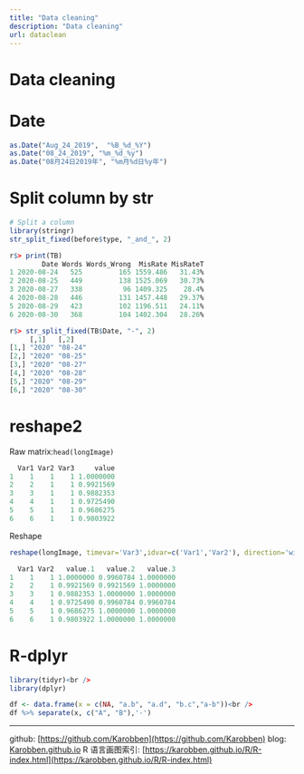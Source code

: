 ```yaml
---
title: "Data cleaning"
description: "Data cleaning"
url: dataclean
---
```


# Data cleaning


# Date

```r
as.Date("Aug_24_2019",  "%B_%d_%Y")
as.Date("08_24_2019", "%m_%d_%y")
as.Date("08月24日2019年", "%m月%d日%y年")
```

<a name="8T9kT"></a>
# Split column by str

```r
# Split a column
library(stringr)
str_split_fixed(before$type, "_and_", 2)
```

```r
r$> print(TB)                                       
        Date Words Words_Wrong  MisRate MisRateT
1 2020-08-24   525         165 1559.486   31.43%
2 2020-08-25   449         138 1525.069   30.73%
3 2020-08-27   338          96 1409.325    28.4%
4 2020-08-28   446         131 1457.448   29.37%
5 2020-08-29   423         102 1196.511   24.11%
6 2020-08-30   368         104 1402.304   28.26%

r$> str_split_fixed(TB$Date, "-", 2)               
     [,1]   [,2]   
[1,] "2020" "08-24"
[2,] "2020" "08-25"
[3,] "2020" "08-27"
[4,] "2020" "08-28"
[5,] "2020" "08-29"
[6,] "2020" "08-30"
```


# reshape2
Raw matrix:`head(longImage)`
```R
  Var1 Var2 Var3     value
1    1    1    1 1.0000000
2    2    1    1 0.9921569
3    3    1    1 0.9882353
4    4    1    1 0.9725490
5    5    1    1 0.9686275
6    6    1    1 0.9803922
```

Reshape
```R
reshape(longImage, timevar='Var3',idvar=c('Var1','Var2'), direction='wide')
```

```R
  Var1 Var2   value.1   value.2   value.3
1    1    1 1.0000000 0.9960784 1.0000000
2    2    1 0.9921569 0.9921569 1.0000000
3    3    1 0.9882353 1.0000000 1.0000000
4    4    1 0.9725490 0.9960784 0.9960784
5    5    1 0.9686275 1.0000000 1.0000000
6    6    1 0.9803922 1.0000000 1.0000000
```

# R-dplyr

```R
library(tidyr)<br />
library(dplyr)

df <- data.frame(x = c(NA, "a.b", "a.d", "b.c","a-b"))<br />
df %>% separate(x, c("A", "B"),'-')
```

---
github: [https://github.com/Karobben](https://github.com/Karobben)
blog: [Karobben.github.io](http://Karobben.github.io)
R 语言画图索引: [https://karobben.github.io/R/R-index.html](https://karobben.github.io/R/R-index.html)
